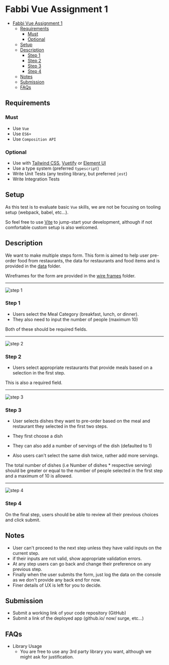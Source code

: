 # Fabbi Vue Assignment 1

<!-- toc -->

- [Fabbi Vue Assignment 1](#fabbi-vue-assignment-1)
  - [Requirements](#requirements)
    - [Must](#must)
    - [Optional](#optional)
  - [Setup](#setup)
  - [Description](#description)
    - [Step 1](#step-1)
    - [Step 2](#step-2)
    - [Step 3](#step-3)
    - [Step 4](#step-4)
  - [Notes](#notes)
  - [Submission](#submission)
  - [FAQs](#faqs)

<!-- tocstop -->

## Requirements

### Must

- Use `Vue`
- Use `ES6+`
- Use `Composition API`

### Optional

- Use with [Tailwind CSS](https://tailwindcss.com/), [Vuetify](https://vuetifyjs.com/en/) or [Element UI
](https://element-plus.org/en-US/)
- Use a type system (preferred `typescript`)
- Write Unit Tests (any testing library, but preferred `jest`)
- Write Integration Tests

## Setup

As this test is to evaluate basic `Vue` skills, we are not be focusing on tooling setup (webpack, babel, etc...).

So feel free to use [Vite](https://vitejs.dev/) to jump-start your development, although if not comfortable custom setup is also welcomed.

## Description

We want to make multiple steps form. This form is aimed to help user pre-order food from restaurants, the data for restaurants and food items and is provided in the [data](./data) folder.

Wireframes for the form are provided in the [wire frames](./wireframes) folder.

---

![step 1](./wireframes/Step%201.png 'step 1')

### Step 1

- Users select the Meal Category (breakfast, lunch, or dinner).
- They also need to input the number of people (maximum 10)

Both of these should be required fields.

---

![step 2](./wireframes/Step%202.png 'step 2')

### Step 2

- Users select appropriate restaurants that provide meals based on a selection in the first step.

This is also a required field.

---

![step 3](./wireframes/Step%203.png 'step 3')

### Step 3

- User selects dishes they want to pre-order based on the meal and restaurant they selected in the first two steps.

- They first choose a dish
- They can also add a number of servings of the dish (defaulted to 1)
- Also users can't select the same dish twice, rather add more servings.

The total number of dishes (i.e Number of dishes \* respective serving) should be greater or equal to the number of people selected in the first step and a maximum of 10 is allowed.

---

![step 4](./wireframes/Step%204.png 'step 4')

### Step 4

On the final step, users should be able to review all their previous choices
and click submit.

## Notes

- User can't proceed to the next step unless they have valid inputs on the current step.
- if their inputs are not valid, show appropriate validation errors.
- At any step users can go back and change their preference on any previous step.
- Finally when the user submits the form, just log the data on the console as we don't provide any back end for now.
- Finer details of UX is left for you to decide.

## Submission

- Submit a working link of your code repository (GitHub)
- Submit a link of the deployed app (github.io/ now/ surge, etc...)

## FAQs

- Library Usage
  - You are free to use any 3rd party library you want, although we might ask for justification.
